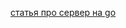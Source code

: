 [статья про сервер на go](https://grafana.com/blog/2024/02/09/how-i-write-http-services-in-go-after-13-years/)

